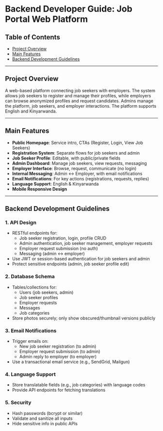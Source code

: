 # Backend Developer Guide: Job Portal Web Platform

## Table of Contents

- [Project Overview](#project-overview)
- [Main Features](#main-features)
- [Backend Development Guidelines](#backend-development-guidelines)

---

## Project Overview

A web-based platform connecting job seekers with employers. The system allows job seekers to register and manage their profiles, while employers can browse anonymized profiles and request candidates. Admins manage the platform, job seekers, and employer interactions. The platform supports English and Kinyarwanda.

---

## Main Features

- **Public Homepage**: Service intro, CTAs (Register, Login, View Job Seekers)
- **Registration System**: Separate flows for job seekers and admin
- **Job Seeker Profile**: Editable, with public/private fields
- **Admin Dashboard**: Manage job seekers, view requests, messaging
- **Employer Interface**: Browse, request, communicate (no login)
- **Internal Messaging**: Admin ↔ Employer, with email notifications
- **Email Notifications**: For key actions (registrations, requests, replies)
- **Language Support**: English & Kinyarwanda
- **Mobile Responsive Design**

---

## Backend Development Guidelines

### 1. API Design

- RESTful endpoints for:
  - Job seeker registration, login, profile CRUD
  - Admin authentication, job seeker management, employer requests
  - Employer request submission (no auth)
  - Messaging (admin ↔ employer)
- Use JWT or session-based authentication for job seekers and admin
- Protect sensitive endpoints (admin, job seeker profile edit)

### 2. Database Schema

- Tables/collections for:
  - Users (job seekers, admin)
  - Job seeker profiles
  - Employer requests
  - Messages
  - Job categories
- Store photos securely; only show obscured/thumbnail versions publicly

### 3. Email Notifications

- Trigger emails on:
  - New job seeker registration (to admin)
  - Employer request submission (to admin)
  - Admin reply to employer (to employer)
- Use a transactional email service (e.g., SendGrid, Mailgun)

### 4. Language Support

- Store translatable fields (e.g., job categories) with language codes
- Provide API endpoints for fetching translations

### 5. Security

- Hash passwords (bcrypt or similar)
- Validate and sanitize all inputs
- Hide sensitive info in public APIs
